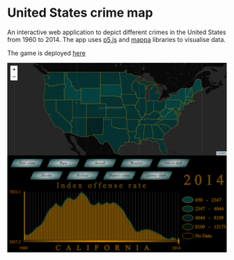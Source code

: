 # United States crime map

An interactive web application to depict different crimes in the United States from 1960 to 2014. The app uses [p5.js](https://p5js.org/) and [mappa](https://mappa.js.org/docs/tldr-p5.html) libraries to visualise data.

The game is deployed [here](https://khholst.github.io/US-crime-map/)
 
![Snipshot of the application](./us-crime-snip.PNG "Snipshot of the app")
